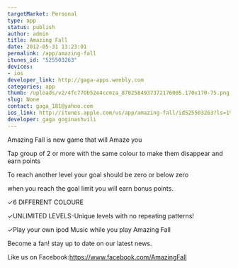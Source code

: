 ```yaml
--- 
targetMarket: Personal
type: app
status: publish
author: admin
title: Amazing Fall
date: 2012-05-31 13:23:01
permalink: /app/amazing-fall
itunes_id: "525503263"
devices: 
- ios
developer_link: http://gaga-apps.weebly.com
categories: app
thumb: /uploads/v2/4fc770b52e4ccmza_8782584937372176005.170x170-75.png
slug: None
contact: gaga_181@yahoo.com
ios_link: http://itunes.apple.com/us/app/amazing-fall/id525503263?ls=1%26mt=8
developer: gaga goginashvili
---
```



Amazing Fall is new game that will Amaze you  

Tap group of 2 or more with the same colour to make them disappear and earn points  

To reach another level your goal should be zero or below zero  

when you reach the goal limit you will earn bonus points.  

✓6 DIFFERENT COLOURE  

✓UNLIMITED LEVELS-Unique levels with no repeating patterns!  

✓Play your own ipod Music while you play Amazing Fall  

Become a fan! stay up to date on our latest news.  

Like us on Facebook:https://www.facebook.com/AmazingFall
